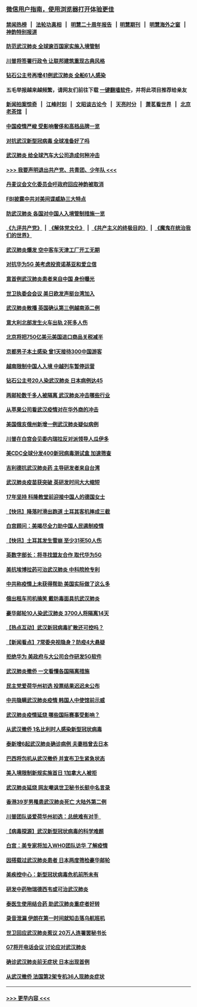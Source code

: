 ### [微信用户指南，使用浏览器打开体验更佳](https://github.com/gfw-breaker/banned-news1/blob/master/indexes/wechat-guide.md?t=0)
#### [禁闻热榜](热点新闻.md?t=0)  &nbsp;&nbsp;|&nbsp;&nbsp; [法轮功真相](https://github.com/gfw-breaker/truth/blob/master/README.md?t=0) &nbsp;&nbsp;|&nbsp;&nbsp; [明慧二十周年报告](https://github.com/gfw-breaker/mh-reports/blob/master/README.md?t=0) &nbsp;&nbsp;|&nbsp;&nbsp;[明慧期刊](https://github.com/gfw-breaker/mh-qikan) &nbsp;&nbsp;|&nbsp;&nbsp; [明慧海外之窗](https://github.com/gfw-breaker/mh-news/blob/master/README.md?t=0) &nbsp;&nbsp;|&nbsp;&nbsp; [神韵特别报道](https://github.com/gfw-breaker/mh-news/blob/master/shenyun.md?t=0)
#### [防范武汉肺炎 全球逾百国家实施入境管制](../pages/nsc418/n11850557.md?t=02071444) 
#### [川普将签署行政令 让联邦建筑重现古典风格](../pages/nsc418/n11850654.md?t=02071444) 
#### [钻石公主号再增41例武汉肺炎 全船61人感染](../pages/nsc418/n11850401.md?t=02071444) 
#### 五毛举报越来越频繁，请网友们前往下载 [一键翻墙软件](https://github.com/gfw-breaker/ssr-accounts)，并将此项目推荐给亲友
#### [新闻拍案惊奇](https://github.com/gfw-breaker/banned-news1/blob/master/pages/link4.md) &nbsp;&nbsp;|&nbsp;&nbsp; [江峰时刻](https://github.com/gfw-breaker/banned-news1/blob/master/pages/link4.md) &nbsp;&nbsp;|&nbsp;&nbsp; [文昭谈古论今](https://github.com/gfw-breaker/banned-news1/blob/master/pages/link4.md) &nbsp;&nbsp;|&nbsp;&nbsp; [天亮时分](https://github.com/gfw-breaker/banned-news1/blob/master/pages/link4.md) &nbsp;&nbsp;|&nbsp;&nbsp; [萧茗看世界](https://github.com/gfw-breaker/banned-news1/blob/master/pages/link4.md) &nbsp;&nbsp;|&nbsp;&nbsp; [北京老茶馆](https://github.com/gfw-breaker/banned-news1/blob/master/pages/link4.md) &nbsp;&nbsp;|&nbsp;&nbsp; 
#### [中国疫情严峻 受影响奢侈和高档品牌一览](../pages/nsc418/n11850319.md?t=02071444) 
#### [对抗武汉新型冠病毒 全球准备好了吗](../pages/nsc418/n11850142.md?t=02071444) 
#### [武汉肺炎 给全球汽车大公司造成何种冲击](../pages/nsc418/n11850056.md?t=02071444) 
#### [>>> 我要声明退出共产党、共青团、少年队 <<<](https://github.com/begood0513/goodnews/blob/master/quit/letter.md) 
#### [丹麦议会文化委员会吁政府回应神韵被取消](../pages/nsc418/n11849312.md?t=02071444) 
#### [FBI披露中共对美间谍威胁三大特点](../pages/nsc418/n11849700.md?t=02071444) 
#### [防武汉肺炎 各国对中国人入境管制措施一览](../pages/nsc418/n11838726.md?t=02071444) 
#### [《九评共产党》](https://github.com/begood0513/9ping.md/blob/master/README.md) &nbsp;|&nbsp; [《解体党文化》](../../../../jtdwh.md/blob/master/README.md)  &nbsp;|&nbsp; [《共产主义的终极目的》](../../../../gczydzjmd.md/blob/master/README.md) &nbsp;|&nbsp; [《魔鬼在统治我们的世界》](../../../../mgztzwmdsj.md/blob/master/README.md) 
#### [武汉肺炎爆发 空中客车天津工厂开工无期](../pages/nsc418/n11849634.md?t=02071444) 
#### [对抗华为5G 美考虑投资诺基亚和爱立信](../pages/nsc418/n11849510.md?t=02071444) 
#### [意首例武汉肺炎患者来自中国 身份曝光](../pages/nsc418/n11849454.md?t=02071444) 
#### [世卫执委会会议 美日欧发声挺台湾加入](../pages/nsc418/n11849433.md?t=02071444) 
#### [武汉肺炎散播 英国确认第三例越南添二例](../pages/nsc418/n11849439.md?t=02071444) 
#### [意大利北部发生火车出轨 2死多人伤](../pages/nsc418/n11848999.md?t=02071444) 
#### [北京将把750亿美元美国进口商品关税减半](../pages/nsc418/n11848896.md?t=02071444) 
#### [京都男子本土感染 曾1天接待300中国游客](../pages/nsc418/n11848641.md?t=02071444) 
#### [越南限制中国人入境 中越列车暂停运营](../pages/nsc418/n11847844.md?t=02071444) 
#### [钻石公主号20人染武汉肺炎 日本病例达45](../pages/nsc418/n11847823.md?t=02071444) 
#### [两邮轮数千多人被隔离 武汉肺炎冲击哪些行业](../pages/nsc418/n11847456.md?t=02071444) 
#### [从苹果公司看武汉疫情对在华外商的冲击](../pages/nsc418/n11847586.md?t=02071444) 
#### [美国俄亥俄州新增一例武汉肺炎疑似病例](../pages/nsc418/n11847714.md?t=02071444) 
#### [川普在白宫会见委内瑞拉反对派领导人瓜伊多](../pages/nsc418/n11847391.md?t=02071444) 
#### [美CDC全球分发400新冠病毒测试盒 加速筛查](../pages/nsc418/n11847260.md?t=02071444) 
#### [吉利德抗武汉肺炎药 主导研发者来自台湾](../pages/nsc418/n11847064.md?t=02071444) 
#### [武汉肺炎疫苗获突破 英研发时间大大缩短](../pages/nsc418/n11846915.md?t=02071444) 
#### [17年坚持 科隆教堂前迎接中国人的德国女士](../pages/nsc418/n11846781.md?t=02071444) 
#### [【快讯】降落时滑出跑道 土耳其客机摔成三截](../pages/nsc418/n11847021.md?t=02071444) 
#### [白宫顾问：美竭尽全力助中国人民遏制疫情](../pages/nsc418/n11846756.md?t=02071444) 
#### [【快讯】土耳其发生雪崩 至少31死50人伤](../pages/nsc418/n11846680.md?t=02071444) 
#### [英数字部长：将寻找盟友合作 取代华为5G](../pages/nsc418/n11846485.md?t=02071444) 
#### [美抗埃博拉药可治武汉肺炎 中科院抢专利](../pages/nsc418/n11846409.md?t=02071444) 
#### [中共称疫情上未获得帮助 美国实际做了这么多](../pages/nsc418/n11846008.md?t=02071444) 
#### [俄出租车司机搞笑 戴防毒面具抗武汉肺炎](../pages/nsc418/n11845703.md?t=02071444) 
#### [豪华邮轮10人染武汉肺炎 3700人将隔离14天](../pages/nsc418/n11845543.md?t=02071444) 
#### [【热点互动】武汉新冠病毒扩散还可控吗？](../pages/nsc418/n11844750.md?t=02071444) 
#### [【新闻看点】7常委央视隐身？防疫4大悬疑](../pages/nsc418/n11844611.md?t=02071444) 
#### [拒绝华为 美政府与大公司合作研发5G软件](../pages/nsc418/n11844625.md?t=02071444) 
#### [武汉肺炎撤侨 一文看懂各国隔离措施](../pages/nsc418/n11844216.md?t=02071444) 
#### [民主党爱荷华州初选 投票结果迟迟未公布](../pages/nsc418/n11844207.md?t=02071444) 
#### [中共隐瞒武汉肺炎疫情 韩国人中使馆前示威](../pages/nsc418/n11844084.md?t=02071444) 
#### [武汉肺炎疫情延烧 哪些国际赛事受影响？](../pages/nsc418/n11843958.md?t=02071444) 
#### [从武汉撤侨 1名比利时人感染新型冠状病毒](../pages/nsc418/n11843977.md?t=02071444) 
#### [泰新增6起武汉肺炎确诊病例 夫妻档曾去日本](../pages/nsc418/n11843900.md?t=02071444) 
#### [巴西将包机从武汉撤侨 并宣布卫生紧急状态](../pages/nsc418/n11843418.md?t=02071444) 
#### [美入境限制新规实施首日 1加拿大人被拒](../pages/nsc418/n11843058.md?t=02071444) 
#### [武汉肺炎延烧 网友嘲讽世卫秘书长挺中名言录](../pages/nsc418/n11843056.md?t=02071444) 
#### [香港39岁男罹患武汉肺炎死亡 大陆外第二例](../pages/nsc418/n11843026.md?t=02071444) 
#### [川普团队谈爱荷华州初选：总统难有对手  ](../pages/nsc418/n11842867.md?t=02071444) 
#### [【病毒探源】武汉新型冠状病毒的科学难题](../pages/nsc418/n11842176.md?t=02071444) 
#### [白宫：美专家将加入WHO团队访华 了解疫情](../pages/nsc418/n11842198.md?t=02071444) 
#### [因搭载过武汉肺炎患者 日本两度筛检豪华邮轮](../pages/nsc418/n11842447.md?t=02071444) 
#### [美疾控中心：新型冠状病毒危机前所未有](../pages/nsc418/n11842406.md?t=02071444) 
#### [研发中药物瑞德西韦或可治武汉肺炎](../pages/nsc418/n11842100.md?t=02071444) 
#### [泰医生使用结合药 助武汉肺炎重症者好转](../pages/nsc418/n11842096.md?t=02071444) 
#### [录音泄漏 伊朗在第一时间就知击落乌航班机](../pages/nsc418/n11842002.md?t=02071444) 
#### [世卫回应武汉肺炎惹议 20万人连署罢秘书长](../pages/nsc418/n11841664.md?t=02071444) 
#### [G7将开电话会议 讨论应对武汉肺炎](../pages/nsc418/n11841658.md?t=02071444) 
#### [确诊武汉肺炎前无症状 日本出现首例](../pages/nsc418/n11841567.md?t=02071444) 
#### [从武汉撤侨 法国第2架专机36人现肺炎症状](../pages/nsc418/n11841382.md?t=02071444) 

----
#### [ >>> 更早内容 <<< ](../indexes/nsc418-earlier.md)
